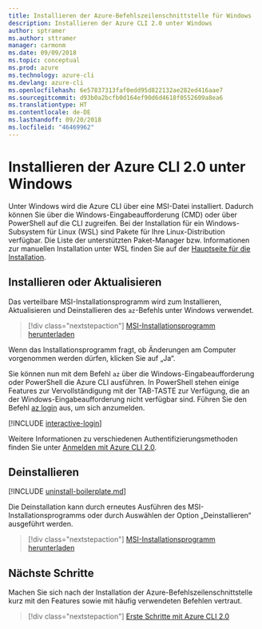 ```yaml
---
title: Installieren der Azure-Befehlszeilenschnittstelle für Windows
description: Installieren der Azure CLI 2.0 unter Windows
author: sptramer
ms.author: sttramer
manager: carmonm
ms.date: 09/09/2018
ms.topic: conceptual
ms.prod: azure
ms.technology: azure-cli
ms.devlang: azure-cli
ms.openlocfilehash: 6e57837313faf0edd95d822132ae282ed416aae7
ms.sourcegitcommit: d93b0a2bcfb0d164ef90d6d4618f0552609a8ea6
ms.translationtype: HT
ms.contentlocale: de-DE
ms.lasthandoff: 09/20/2018
ms.locfileid: "46469962"
---
```

# <a name="install-azure-cli-20-on-windows"></a>Installieren der Azure CLI 2.0 unter Windows

Unter Windows wird die Azure CLI über eine MSI-Datei installiert. Dadurch können Sie über die Windows-Eingabeaufforderung (CMD) oder über PowerShell auf die CLI zugreifen.
Bei der Installation für ein Windows-Subsystem für Linux (WSL) sind Pakete für Ihre Linux-Distribution verfügbar. Die Liste der unterstützten Paket-Manager bzw. Informationen zur manuellen Installation unter WSL finden Sie auf der [Hauptseite für die Installation](install-azure-cli.md).

## <a name="install-or-update"></a>Installieren oder Aktualisieren

Das verteilbare MSI-Installationsprogramm wird zum Installieren, Aktualisieren und Deinstallieren des `az`-Befehls unter Windows verwendet.

> [!div class="nextstepaction"]
> [MSI-Installationsprogramm herunterladen](https://aka.ms/installazurecliwindows)

Wenn das Installationsprogramm fragt, ob Änderungen am Computer vorgenommen werden dürfen, klicken Sie auf „Ja“.

Sie können nun mit dem Befehl `az` über die Windows-Eingabeaufforderung oder PowerShell die Azure CLI ausführen. In PowerShell stehen einige Features zur Vervollständigung mit der TAB-TASTE zur Verfügung, die an der Windows-Eingabeaufforderung nicht verfügbar sind. Führen Sie den Befehl [az login](/cli/azure/reference-index#az-login) aus, um sich anzumelden.

[!INCLUDE [interactive-login](includes/interactive-login.md)]

Weitere Informationen zu verschiedenen Authentifizierungsmethoden finden Sie unter [Anmelden mit Azure CLI 2.0](authenticate-azure-cli.md).

## <a name="uninstall"></a>Deinstallieren

[!INCLUDE [uninstall-boilerplate.md](includes/uninstall-boilerplate.md)]

Die Deinstallation kann durch erneutes Ausführen des MSI-Installationsprogramms oder durch Auswählen der Option „Deinstallieren“ ausgeführt werden.

> [!div class="nextstepaction"]
> [MSI-Installationsprogramm herunterladen](https://aka.ms/installazurecliwindows)

## <a name="next-steps"></a>Nächste Schritte

Machen Sie sich nach der Installation der Azure-Befehlszeilenschnittstelle kurz mit den Features sowie mit häufig verwendeten Befehlen vertraut.

> [!div class="nextstepaction"]
> [Erste Schritte mit Azure CLI 2.0](get-started-with-azure-cli.md)
